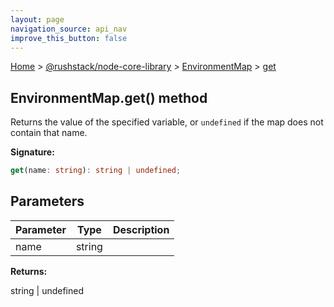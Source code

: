 ```yaml
---
layout: page
navigation_source: api_nav
improve_this_button: false
---
```



[Home](./index.md) &gt; [@rushstack/node-core-library](./node-core-library.md) &gt; [EnvironmentMap](./node-core-library.environmentmap.md) &gt; [get](./node-core-library.environmentmap.get.md)

## EnvironmentMap.get() method

Returns the value of the specified variable, or `undefined` if the map does not contain that name.

<b>Signature:</b>

```typescript
get(name: string): string | undefined;
```

## Parameters

|  Parameter | Type | Description |
|  --- | --- | --- |
|  name | string |  |

<b>Returns:</b>

string \| undefined
